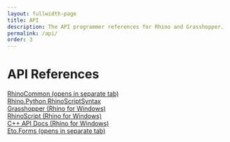 ```yaml
---
layout: fullwidth-page
title: API
description: The API programmer references for Rhino and Grasshopper.
permalink: /api/
order: 3
---
```

# API References  

<a href="{{ site.baseurl }}/api/RhinoCommon" target="_blank">RhinoCommon (opens in separate tab)</a>  
<a href="{{ site.baseurl }}/api/RhinoScriptSyntax">Rhino.Python RhinoScriptSyntax</a>  
<a href="{{ site.baseurl }}/api/grasshopper">Grasshopper (Rhino for Windows)</a>  
<a href="{{ site.baseurl }}/api/rhinoscript">RhinoScript (Rhino for Windows)</a>  
<a href="{{ site.baseurl }}/api/cpp">C++ API Docs (Rhino for Windows)</a>  
<a href="http://api.etoforms.picoe.ca/html/R_Project_EtoForms.htm" target ="_blank">Eto.Forms (opens in separate tab)</a>    
